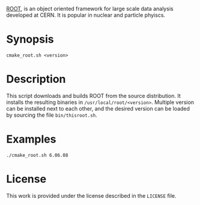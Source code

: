 [ROOT](https://root.cern.ch/), is an object oriented framework for large scale data analysis developed at CERN. It is popular in nuclear and particle phyiscs.

# Synopsis

```
cmake_root.sh <version>
```

# Description

This script downloads and builds ROOT from the source distribution. It installs the resulting binaries in `/usr/local/root/<version>`. Multiple version can be installed next to each other, and the desired version can be loaded by sourcing the file `bin/thisroot.sh`.

# Examples

```
./cmake_root.sh 6.06.08
```

# License

This work is provided under the license described in the `LICENSE` file.
